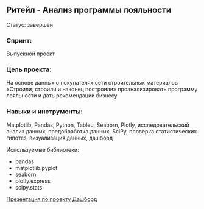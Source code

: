 ## Ритейл - Анализ программы лояльности
Статус: завершен

### Спринт: 
Выпускной проект

### Цель проекта:
На основе данных о покупателях сети строительных материалов «Строили, строили и наконец построили» проанализировать программу лояльности и дать рекомендации бизнесу

### Навыки и инструменты:
Matplotlib, Pandas, Python, Tableu, Seaborn, Plotly, исследовательский анализ данных, предобработка данных, SciPy, проверка статистических гипотез, визуализация данных, дашборд

Используемые библиотеки:
- pandas
- matplotlib.pyplot
- seaborn
- plotly.express
- scipy.stats

[Презентация по проекту](https://github.com/olyautrom/data_analyst_yandex_practicum/blob/master/11_retail_project/retail_project.pdf)
[Дашборд](https://public.tableau.com/app/profile/olya6306/viz/Retailproject_16534238637880/Dashboard1)
